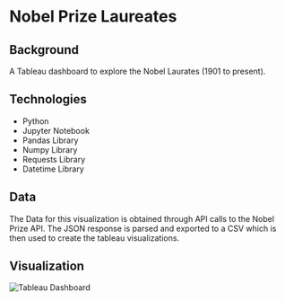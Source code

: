 # Nobel Prize Laureates 
 
## Background 
A Tableau dashboard to explore the Nobel Laurates (1901 to present).

## Technologies 

* Python 
* Jupyter Notebook
* Pandas Library 
* Numpy Library 
* Requests Library
* Datetime Library


## Data

The Data for this visualization is obtained through API calls to the Nobel Prize API. The JSON response is parsed and exported to a CSV which is then used to create the tableau visualizations. 

## Visualization 

![Tableau Dashboard](https://github.com/mddesta/Nobel-Prize-Winner/Images/Tableau.PNG)